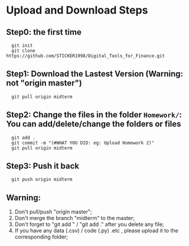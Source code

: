 # Upload and Download Steps
## Step0: the first time
```
  git init
  git clone https://github.com/STICKER1998/Digital_Tools_for_Finance.git
```

## Step1: Download the Lastest Version (Warning: not "origin master")
```
  git pull origin midterm
```
## Step2: Change the files in the folder `Homework/`: You can add/delete/change the folders or files
```
  git add .
  git commit -m "(#WHAT YOU DID: eg: Upload Homework 2)"
  git pull origin midterm
```

## Step3: Push it back
```
  git push origin midterm
```

## Warning: 
1) Don't pull/push "origin master";
2) Don't merge the branch "midterm" to the master;
3) Don't forget to "git add <file>" / "git add ." after you delete any file;
4) If you have any data (.csv) / code (.py) .etc , please upload it to the corresponding folder;

